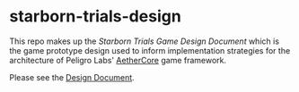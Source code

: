 # starborn-trials-design
This repo makes up the <i>Starborn Trials Game Design Document</i> which is the game prototype design used to inform implementation strategies for the architecture of Peligro Labs' [AetherCore](https://github.com/peligrolabs/AetherCore) game framework.

Please see the [Design Document](./index.md).